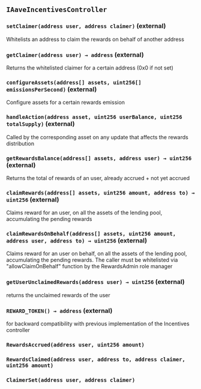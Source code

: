 ## `IAaveIncentivesController`






### `setClaimer(address user, address claimer)` (external)



Whitelists an address to claim the rewards on behalf of another address


### `getClaimer(address user) → address` (external)



Returns the whitelisted claimer for a certain address (0x0 if not set)


### `configureAssets(address[] assets, uint256[] emissionsPerSecond)` (external)



Configure assets for a certain rewards emission


### `handleAction(address asset, uint256 userBalance, uint256 totalSupply)` (external)



Called by the corresponding asset on any update that affects the rewards distribution


### `getRewardsBalance(address[] assets, address user) → uint256` (external)



Returns the total of rewards of an user, already accrued + not yet accrued


### `claimRewards(address[] assets, uint256 amount, address to) → uint256` (external)



Claims reward for an user, on all the assets of the lending pool, accumulating the pending rewards


### `claimRewardsOnBehalf(address[] assets, uint256 amount, address user, address to) → uint256` (external)



Claims reward for an user on behalf, on all the assets of the lending pool, accumulating the pending rewards. The caller must
be whitelisted via "allowClaimOnBehalf" function by the RewardsAdmin role manager


### `getUserUnclaimedRewards(address user) → uint256` (external)



returns the unclaimed rewards of the user


### `REWARD_TOKEN() → address` (external)



for backward compatibility with previous implementation of the Incentives controller


### `RewardsAccrued(address user, uint256 amount)`





### `RewardsClaimed(address user, address to, address claimer, uint256 amount)`





### `ClaimerSet(address user, address claimer)`







